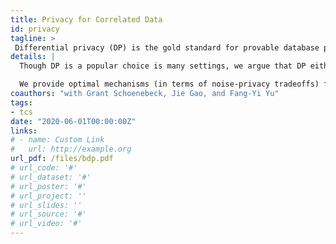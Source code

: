 ```yaml
---
title: Privacy for Correlated Data
id: privacy
tagline: >
 Differential privacy (DP) is the gold standard for provable database privacy guarantees. In this work, we investigate a stronger privacy definition, *Bayesian* differential privacy (BDP), which is necessary for correlated data. We provide optimal mechanisms for BDP when data correlations can be modeled by a Markov chain.
details: |
  Though DP is a popular choice is many settings, we argue that DP either does not apply or provides insufficient guarantees when the database is correlated (and this correlation structure is easily inferrable). Unfortunately, databases almost always store correlated data (examples include location data, medical data, power grids, social networks, etc.), *and* the correlation models are often easily learned from historical data, and so should be assumed to be public knowledge. We thus investigate a stronger notion of privacy, BDP, which offers strong guarantees even when adversaries know the correlation structure.

  We provide optimal mechanisms (in terms of noise-privacy tradeoffs) for achieving BDP with Markov chain data. Our mechanism is *non-interactive*, since it outputs a sanitized database, and *local*, since it doesn't require a centralized data curator. We also experiment on real world heart rate data, demonstrating that our mechanism is robust to somewhat varying correlation models.
coauthors: "with Grant Schoenebeck, Jie Gao, and Fang-Yi Yu"
tags:
- tcs
date: "2020-06-01T00:00:00Z"
links:
# - name: Custom Link
#   url: http://example.org
url_pdf: /files/bdp.pdf
# url_code: '#'
# url_dataset: '#'
# url_poster: '#'
# url_project: ''
# url_slides: ''
# url_source: '#'
# url_video: '#'
---
```

